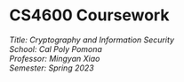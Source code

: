 # CS4600 Coursework

_Title: Cryptography and Information Security_  
_School: Cal Poly Pomona_  
_Professor: Mingyan Xiao_  
_Semester: Spring 2023_
